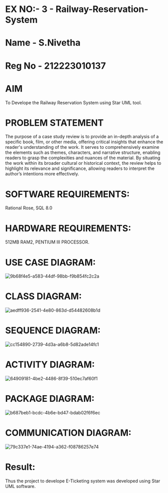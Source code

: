 # EX NO:- 3  -  Railway-Reservation-System
# Name - S.Nivetha
# Reg No - 212223010137
# AIM
 To Develope the Railway Reservation System using Star UML tool.
# PROBLEM STATEMENT
The purpose of a case study review is to provide an in-depth analysis of a specific book, film, or other media, offering critical insights that enhance the reader's understanding of the work. It serves to comprehensively examine the elements such as themes, characters, and narrative structure, enabling readers to grasp the complexities and nuances of the material. By situating the work within its broader cultural or historical context, the review helps to highlight its relevance and significance, allowing readers to interpret the author’s intentions more effectively. 
 
# SOFTWARE REQUIREMENTS:
Rational Rose,
SQL 8.0
# HARDWARE REQUIREMENTS:
512MB RAM2, PENTIUM III PROCESSOR.

# USE CASE DIAGRAM:
![9b68f4e5-a583-44df-98bb-f9b854fc2c2a](https://github.com/user-attachments/assets/3fc10a68-516b-474f-93ff-6251251fe676)


# CLASS DIAGRAM:
![aedff936-2541-4e80-863d-d54482608b1d](https://github.com/user-attachments/assets/1c2fa7c0-6442-424e-b001-4bf33b8132ed)



# SEQUENCE DIAGRAM:

![cc154890-2739-4d3a-a6b8-5d82ade14fc1](https://github.com/user-attachments/assets/3be415ec-e9e9-486a-8bae-726bd94081b4)

# ACTIVITY DIAGRAM:

![64909181-4be2-4486-8f39-510ec7af60f1](https://github.com/user-attachments/assets/708109df-d371-4d0d-9854-dfe5b08ac63b)


# PACKAGE DIAGRAM: 

![b687beb1-bcdc-4b6e-bd47-bdab02f6f6ec](https://github.com/user-attachments/assets/1f3abf0d-f1ed-4a5d-b728-12a908945d00)

# COMMUNICATION DIAGRAM:
![79c337e1-74ae-4194-a362-f08786257e74](https://github.com/user-attachments/assets/5b386ec6-9bdb-4795-b48a-df67aeb7eb06)


# Result:
 
Thus the project to develope E-Ticketing system was developed using Star UML software.
